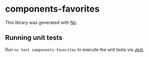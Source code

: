 # components-favorites

This library was generated with [Nx](https://nx.dev).

## Running unit tests

Run `nx test components-favorites` to execute the unit tests via [Jest](https://jestjs.io).
